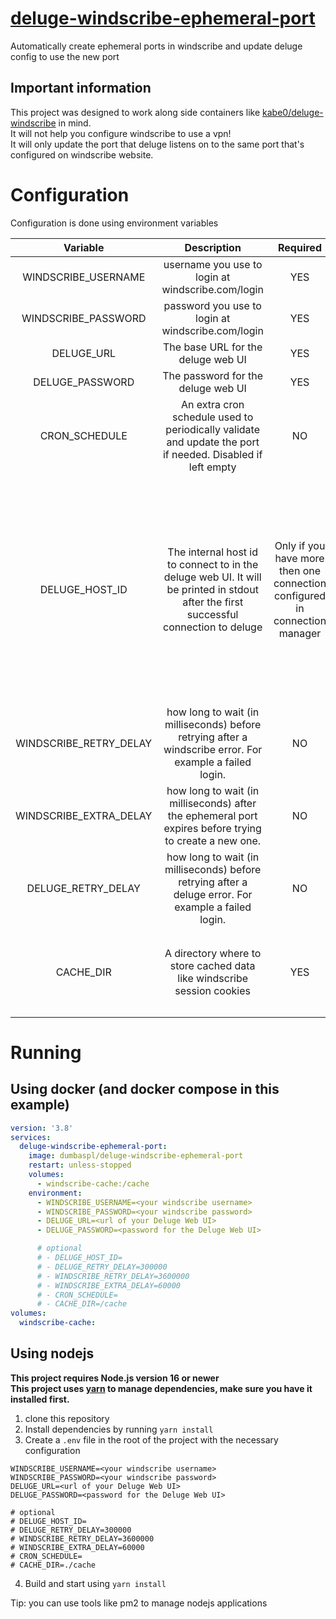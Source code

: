 # [deluge-windscribe-ephemeral-port](https://github.com/dumbasPL/deluge-windscribe-ephemeral-port)

Automatically create ephemeral ports in windscribe and update deluge config to use the new port

## Important information

This project was designed to work along side containers like [kabe0/deluge-windscribe](https://github.com/Kabe0/deluge-windscribe) in mind.  
It will not help you configure windscribe to use a vpn!  
It will only update the port that deluge listens on to the same port that's configured on windscribe website.

# Configuration

Configuration is done using environment variables

| Variable | Description | Required | Default |
| :-: | :-: | :-: | :-: |
| WINDSCRIBE_USERNAME | username you use to login at windscribe.com/login | YES |  |
| WINDSCRIBE_PASSWORD | password you use to login at windscribe.com/login | YES |  |
| DELUGE_URL | The base URL for the deluge web UI | YES |  |
| DELUGE_PASSWORD | The password for the deluge web UI | YES |  |
| CRON_SCHEDULE | An extra cron schedule used to periodically validate and update the port if needed. Disabled if left empty | NO |  |
| DELUGE_HOST_ID | The internal host id to connect to in the deluge web UI. It will be printed in stdout after the first successful connection to deluge | Only if you have more then one connection configured in connection manager | If you have multiple configured in deluge web ui the app will print them out and crash. If you have only one that one will be used and you don't need to specify it explicitly |
| WINDSCRIBE_RETRY_DELAY | how long to wait (in milliseconds) before retrying after a windscribe error. For example a failed login. | NO | 3600000 (1 hour) |
| WINDSCRIBE_EXTRA_DELAY | how long to wait (in milliseconds) after the ephemeral port expires before trying to create a new one. | NO | 60000 (1 minute) |
| DELUGE_RETRY_DELAY | how long to wait (in milliseconds) before retrying after a deluge error. For example a failed login. | NO | 300000 (5 minutes) |
| CACHE_DIR | A directory where to store cached data like windscribe session cookies | YES | `/cache` in the docker container and `./cache` everywhere else |

# Running

## Using docker (and docker compose in this example)

```yaml
version: '3.8'
services:
  deluge-windscribe-ephemeral-port:
    image: dumbaspl/deluge-windscribe-ephemeral-port
    restart: unless-stopped
    volumes:
      - windscribe-cache:/cache
    environment:
      - WINDSCRIBE_USERNAME=<your windscribe username>
      - WINDSCRIBE_PASSWORD=<your windscribe password>
      - DELUGE_URL=<url of your Deluge Web UI>
      - DELUGE_PASSWORD=<password for the Deluge Web UI>

      # optional
      # - DELUGE_HOST_ID=
      # - DELUGE_RETRY_DELAY=300000
      # - WINDSCRIBE_RETRY_DELAY=3600000
      # - WINDSCRIBE_EXTRA_DELAY=60000
      # - CRON_SCHEDULE=
      # - CACHE_DIR=/cache
volumes:
  windscribe-cache:
```

## Using nodejs

**This project requires Node.js version 16 or newer**  
**This project uses [yarn](https://classic.yarnpkg.com/) to manage dependencies, make sure you have it installed first.**

1. clone this repository
2. Install dependencies by running `yarn install`
3. Create a `.env` file in the root of the project with the necessary configuration
```shell
WINDSCRIBE_USERNAME=<your windscribe username>
WINDSCRIBE_PASSWORD=<your windscribe password>
DELUGE_URL=<url of your Deluge Web UI>
DELUGE_PASSWORD=<password for the Deluge Web UI>

# optional
# DELUGE_HOST_ID=
# DELUGE_RETRY_DELAY=300000
# WINDSCRIBE_RETRY_DELAY=3600000
# WINDSCRIBE_EXTRA_DELAY=60000
# CRON_SCHEDULE=
# CACHE_DIR=./cache
```
4. Build and start using `yarn install`

Tip: you can use tools like pm2 to manage nodejs applications
